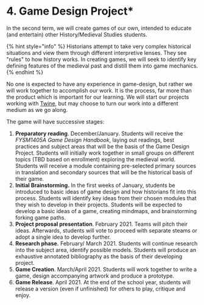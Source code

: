 # 4. Game Design Project\*

In the second term, we will create games of our own, intended to educate (and entertain) other History/Medieval Studies students.&#x20;

{% hint style="info" %}
Historians attempt to take very complex historical situations and view them through different interpretive lenses. They see "rules" to how history works. In creating games, we will seek to identify key defining features of the medieval past and distill them into game mechanics.
{% endhint %}

No one is expected to have any experience in game-design, but rather we will work together to accomplish our work. It is the process, far more than the product which is important for our learning. We will start our projects working with [Twine](https://twinery.org), but may choose to turn our work into a different medium as we go along.

The game will have successive stages:

1. **Preparatory reading**. December/January. Students will receive the _FYSM1405A Game Design Handbook_, laying out readings, best practices and subject areas that will be the basis of the Game Design Project. Students will initially work together in small groups on different topics (TBD based on enrollment) exploring the medieval world. Students will receive a module containing pre-selected primary sources in translation and secondary sources that will be the historical basis of their game.&#x20;
2. **Initial Brainstorming.** In the first weeks of January, students be introduced to basic ideas of game design and how historians fit into this process. Students will identify key ideas from their chosen modules that they wish to develop in their projects. Students will be expected to develop a basic ideas of a game, creating mindmaps, and brainstorming forking game paths.&#x20;
3. **Project proposal presentation**. February 2021. Teams will pitch their ideas. Afterwards, students will vote to proceed with separate steams or adopt a single idea to develop further.&#x20;
4. **Research phase.** February/ March 2021. Students will continue research into the subject area, identify possible models. Students will produce an exhaustive annotated bibliography as the basis of their developing project.&#x20;
5. **Game Creation**. March/April 2021. Students will work together to write a game, design accompanying artwork and produce a prototype.&#x20;
6. **Game Release**. April 2021. At the end of the school year, students will release a version (even if unfinished) for others to play, critique and enjoy.&#x20;
